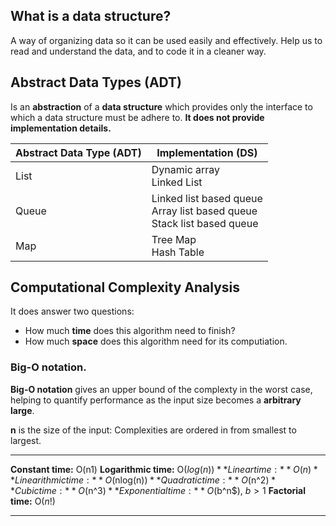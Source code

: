 ## What is a data structure?
A way of organizing data so it can be used easily and effectively. Help us to read and understand the data, and to code it in a cleaner way.

## Abstract Data Types (ADT)
Is an **abstraction** of a **data structure** which provides only the interface to which a data structure must be adhere to.  **It does not provide implementation details.**

| Abstract Data Type (ADT) | Implementation (DS)                                                         |
|--------------------------|-----------------------------------------------------------------------------|
| List                     | Dynamic array<br>Linked List                                                |
| Queue                    | Linked list based queue<br>Array list based queue<br>Stack list based queue |
| Map                      | Tree Map<br>Hash Table                                                      |

## Computational Complexity Analysis
It does answer two questions:
- How much **time** does this algorithm need to finish?
- How much **space** does this algorithm need for its computiation.

### Big-O notation.
**Big-O notation** gives an upper bound of the complexty in the worst case, helping to quantify performance as the input size becomes a **arbitrary large**.

**n** is the size of the input: Complexities are ordered in from smallest to largest.

----
**Constant time:**  O(n1)
**Logarithmic time:** O($log(n)$$)
**Linear time:** O(n)
**Linearithmic time:** O($nlog(n)$)
**Quadratic time:** O($n^2$)
**Cubic time:** O($n^3$)
**Exponential time:** O($b^n$), $b > 1$
**Factorial time:** O($n!$)

----



